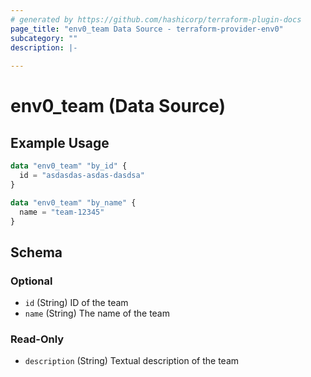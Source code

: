 ```yaml
---
# generated by https://github.com/hashicorp/terraform-plugin-docs
page_title: "env0_team Data Source - terraform-provider-env0"
subcategory: ""
description: |-
  
---
```


# env0_team (Data Source)



## Example Usage

```terraform
data "env0_team" "by_id" {
  id = "asdasdas-asdas-dasdsa"
}

data "env0_team" "by_name" {
  name = "team-12345"
}
```

<!-- schema generated by tfplugindocs -->
## Schema

### Optional

- `id` (String) ID of the team
- `name` (String) The name of the team

### Read-Only

- `description` (String) Textual description of the team
